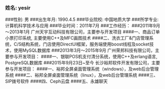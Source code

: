 ### 姓名: yesir
###性别: 男
###出生年月: 1990.4.5
###毕业院校: 中国地质大学
###所学专业: 计算机科学技术与应用
###毕业时间：2011年7月
###工作经历：
###2011年9月～2013年1月 广州天宇互动科技有限公司，主要参与开发项目
####一、商品订单小票打印系统, 主要使用C++及MFC画图技术
####二、洗衣工厂&门店管理系统，C/S结构系统，门店使用DirectUI框架，服务端使用boost线程及socket技术，使用MySQL数据库
###2013年3月～2015年9月 广州荣邦科技有限公司，主要参与开发项目：
####一、银联POS机支付清分系统，使用C++及erlang语言, PostgreSQL数据库
###2015年9月23日~至今 长沙裕邦软件开发有限公司，主要参与开发项目：
####一、裕邦全屏桌面管理系统（windows），及web后台管理系统
####二、裕邦全屏桌面管理系统（linux），及web后台管理系统
####三、SIP拨号软件
####四、Ceph云盘
####五、永雄聊天
